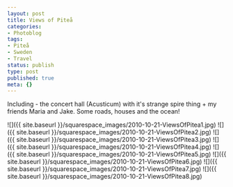 ```yaml
---
layout: post
title: Views of Piteå
categories:
- Photoblog
tags:
- Piteå
- Sweden
- Travel
status: publish
type: post
published: true
meta: {}
---
```


Including - the concert hall (Acusticum) with it's strange spire thing + my friends Maria and Jake. Some roads, houses and the ocean!

![]({{ site.baseurl }}/squarespace_images/2010-10-21-ViewsOfPitea1.jpg)
![]({{ site.baseurl }}/squarespace_images/2010-10-21-ViewsOfPitea2.jpg)
![]({{ site.baseurl }}/squarespace_images/2010-10-21-ViewsOfPitea3.jpg)
![]({{ site.baseurl }}/squarespace_images/2010-10-21-ViewsOfPitea4.jpg)
![]({{ site.baseurl }}/squarespace_images/2010-10-21-ViewsOfPitea5.jpg)
![]({{ site.baseurl }}/squarespace_images/2010-10-21-ViewsOfPitea6.jpg)
![]({{ site.baseurl }}/squarespace_images/2010-10-21-ViewsOfPitea7.jpg)
![]({{ site.baseurl }}/squarespace_images/2010-10-21-ViewsOfPitea8.jpg)
